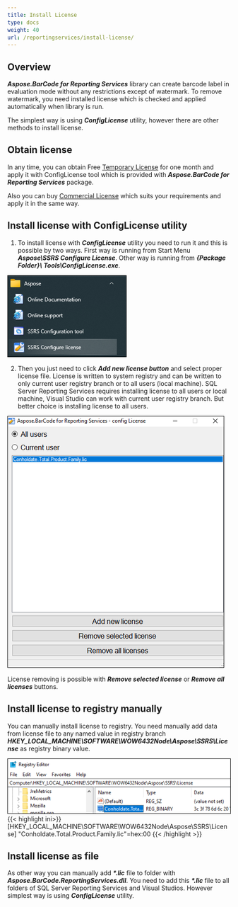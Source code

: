 ```yaml
---
title: Install License
type: docs
weight: 40
url: /reportingservices/install-license/
---
```

## **Overview**
***Aspose.BarCode for Reporting Services*** library can create barcode label in evaluation mode without any restrictions except of watermark. To remove watermark, you need installed license which is checked and applied automatically when library is run.

The simplest way is using ***ConfigLicense*** utility, however there are other methods to install license.

## **Obtain license**
In any time, you can obtain Free [Temporary License](https://purchase.aspose.com/temporary-license) for one month and apply it with ConfigLicense tool which is provided with ***Aspose.BarCode for Reporting Services*** package.

Also you can buy [Commercial License]( https://purchase.aspose.com/admin/pricing/barcode/reporting-services) which suits your requirements and apply it in the same way.

## **Install license with ConfigLicense utility**

1. To install license with ***ConfigLicense*** utility you need to run it and this is possible by two ways. First way is running from Start Menu ***Aspose\SSRS Configure License***. Other way is running from ***{Package Folder}\ Tools\ConfigLicense.exe***.

<img style="border:1px solid black;" src="ConfigLicense_From_Menu.png" alt="ConfigLicense from Start menu" />

2. Then you just need to click ***Add new license button*** and select proper license file. License is written to system registry and can be written to only current user registry branch or to all users (local machine). SQL Server Reporting Services requires installing license to all users or local machine, Visual Studio can work with current user registry branch. But better choice is installing license to all users.

<img style="border:1px solid black;" src="License_Config_01.png" alt="ConfigLicense Form" />

License removing is possible with ***Remove selected license*** or ***Remove all licenses*** buttons.

## **Install license to registry manually**
You can manually install license to registry. You need manually add data from license file to any named value in registry branch ***HKEY_LOCAL_MACHINE\SOFTWARE\WOW6432Node\Aspose\SSRS\License*** as registry binary value.

<img style="border:1px solid black;" src="License_Config_02.png" alt="License in the registry" />
{{< highlight ini>}}
[HKEY_LOCAL_MACHINE\SOFTWARE\WOW6432Node\Aspose\SSRS\License]
"Conholdate.Total.Product.Family.lic"=hex:00
{{< /highlight >}}

## **Install license as file**
As other way you can manually add ***\*.lic*** file to folder with ***Aspose.BarCode.ReportingServices.dll***. You need to add this ***\*.lic*** file to all folders of SQL Server Reporting Services and Visual Studios. However simplest way is using ***ConfigLicense*** utility.

